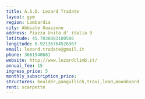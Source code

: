 ```yaml
---
title: A.S.D. Lezard Tradate
layout: gym
region: Lombardia
city: Abbiate Guazzone
address: Piazza Unità d' italia 9
latitude: 45.7038803100586
longitude: 8.92136764526367
email: lezard.tradate@gmail.it
phone: 3661940681
website: http://www.lezardclimb.it/
annual_fee: 15
ingress_price: 5
monthly_subscription_price: 
structures: boulder,pangullich,travi,lead,moonboard
rent: scarpette
---
```


